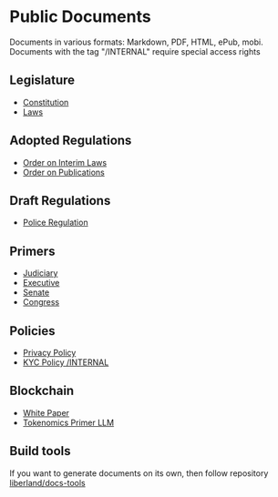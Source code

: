 # Public Documents

Documents in various formats: Markdown, PDF, HTML, ePub, mobi. Documents with the tag "/INTERNAL" require special access rights

## Legislature
- [Constitution](https://github.com/liberland/constitution/blob/master/Constitution.md)
- [Laws](https://github.com/liberland/laws)

## Adopted Regulations
- [Order on Interim Laws](https://github.com/liberland/docs/blob/master/regulations/in%20force/orders/order-on-interim-laws.md)
- [Order on Publications](https://github.com/liberland/docs/blob/master/regulations/in%20force/orders/order-on-publication.md) 

## Draft Regulations
- [Police Regulation](https://github.com/liberland/docs/blob/master/regulations/drafts/police-regulation.md)

## Primers
- [Judiciary](https://docs.google.com/document/d/1IgPsDWOrPlRxLpEB_z7ojmkb7BFRwOOCBBG5iE6ffKw/edit)
- [Executive](https://docs.google.com/document/d/1WYyBPfYLv8thucJuWZK9lYlD_Im_gpNoWKFMG1llUM4/edit)
- [Senate](https://docs.google.com/document/d/1AM8QMgCA6hVwTMtfBTMAKVgxb88K84XkVolXG1_H7B8/edit)
- [Congress](https://docs.google.com/document/d/1WUrRMZ45SPanqbZJjA7cDa1_BYqu0VIvO_G8hR3hKO8/edit)

## Policies
- [Privacy Policy](https://docs.google.com/document/d/14kA72jZhKzVr8fCD0hYb72w-mKDUcZs5ib7IOkj3byA/edit#heading=h.iol5cjpc06ub)
- [KYC Policy /INTERNAL](https://docs.google.com/document/d/1N_YvSFvD2DNzxsbkj50eUFLDBGUM1EETVqKDhF_EfNA/edit)

## Blockchain
- [White Paper](https://docs.google.com/document/d/1k7olGjAg_Lv9lA5SisujRLYEcduplHvo8ObwzBwFcHg/edit)
- [Tokenomics Primer LLM](https://docs.google.com/document/d/1LGZN10PxvlcDDr77e6Knyq3AWt1r-YINIzYdhDz7CK4/edit#)

## Build tools

If you want to generate documents on its own, then follow repository [liberland/docs-tools](https://github.com/liberland/docs-tools)
